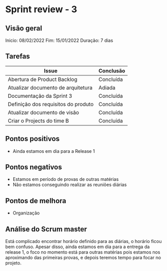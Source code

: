 # Sprint review - 3

## Visão geral

Inicio: 08/02/2022 
Fim: 15/01/2022 
Duração: 7 dias 

## Tarefas

| Issue                               | Conclusão |
| ----------------------------------- | --------- |
| Abertura de Product Backlog         | Concluída |
| Atualizar documento de arquitetura  | Adiada |
| Documentação da Sprint 3            | Concluída |
| Definição dos requisitos do produto | Concluída |
| Atualizar documento de visão        | Concluída |
| Criar o Projects do time B          | Concluída |

## Pontos positivos

* Ainda estamos em dia para a Release 1

## Pontos negativos

* Estamos em período de provas de outras matérias
* Não estamos conseguindo realizar as reuniões diárias

## Pontos de melhora
 
* Organização

## Análise do Scrum master

Está complicado encontrar horário definido para as diárias, o horário ficou bem confuso. Apesar disso, ainda estamos em dia para a entrega da release 1, o foco no momento está para outras matérias pois estamos nos aproximando das primeiras provas, e depois teremos tempo para focar no projeto.